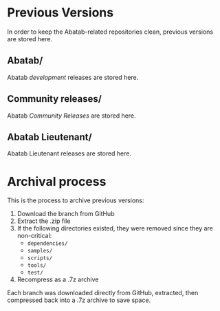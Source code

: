 # Previous Versions

In order to keep the Abatab-related repositories clean, previous versions are stored here.

## Abatab/

Abatab *development* releases are stored here.

## Community releases/

Abatab *Community Releases* are stored here.

## Abatab Lieutenant/

Abatab Lieutenant releases are stored here.

# Archival process

This is the process to archive previous versions:

1. Download the branch from GitHub
2. Extract the .zip file
3. If the following directories existed, they were removed since they are non-critical:
    - `dependencies/`
    - `samples/`
    - `scripts/`
    - `tools/`
    - `test/`
4. Recompress as a .7z archive

Each branch was downloaded directly from GitHub, extracted, then compressed back into a .7z archive to save space.
